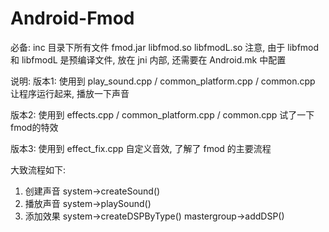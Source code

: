 # Android-Fmod

必备:
inc 目录下所有文件
fmod.jar
libfmod.so
libfmodL.so
注意, 由于 libfmod 和 libfmodL 是预编译文件, 放在 jni 内部, 还需要在 Android.mk 中配置 

说明:
版本1: 
使用到 play_sound.cpp / common_platform.cpp / common.cpp
让程序运行起来, 播放一下声音

版本2:
使用到 effects.cpp / common_platform.cpp / common.cpp
试了一下fmod的特效

版本3:
使用到 effect_fix.cpp 
自定义音效, 了解了 fmod 的主要流程

大致流程如下:
1. 创建声音 system->createSound()
2. 播放声音 system->playSound()
3. 添加效果 system->createDSPByType()
           mastergroup->addDSP()